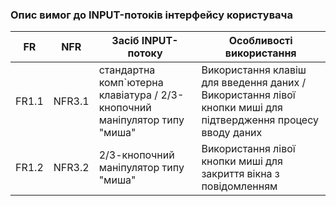 ### Опис вимог до INPUT-потоків інтерфейсу користувача
|  FR  |  NFR  |       Засіб INPUT-потоку      |        Особливості використання       |
| ---- | ----- | ----------------------------- | ------------------------------------- |
| FR1.1 |  NFR3.1 | стандартна комп`ютерна клавіатура / 2/3-кнопочний маніпулятор типу "миша" | Використання клавіш для введення даних / Використання лівої кнопки миші для підтвердження процесу вводу даних |
| FR1.2 | NFR3.2 | 2/3-кнопочний маніпулятор типу "миша" | Використання лівої кнопки миші для закриття вікна з повідомленням |
